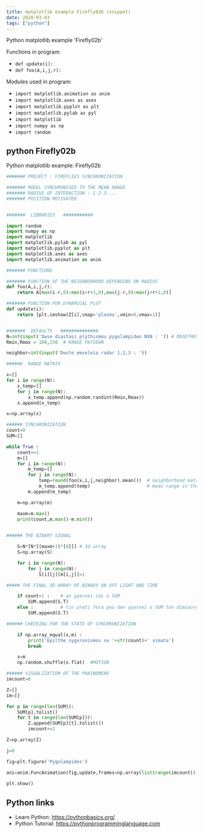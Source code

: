 ```yaml
---
title: matplotlib example Firefly02b (snippet)
date: 2020-03-03
tags: ["python"]
---
```

Python matplotlib example 'Firefly02b'

Functions in program: 
* `def update(i):`
* `def foo(A,i,j,r):`

Modules used in program: 
* `import matplotlib.animation as anim`
* `import matplotlib.axes as axes`
* `import matplotlib.pyplot as plt`
* `import matplotlib.pylab as pyl`
* `import matplotlib`
* `import numpy as np`
* `import random`

## python Firefly02b

Python matplotlib example: Firefly02b

```python
####### PROJECT : FIREFLIES SYNCHRONIZATION 

####### MODEL SYNCHRONISED TO THE MEAN RANGE
####### RADIUS OF INTERACTION : 1-2-3-...
####### POSITION MOTIVATED


#######  LIBRARIES   ###########

import random
import numpy as np
import matplotlib
import matplotlib.pylab as pyl
import matplotlib.pyplot as plt
import matplotlib.axes as axes
import matplotlib.animation as anim

####### FUNCTIONS

####### FUNCTION OF THE NEIGHBORHOOD DEPENDING ON RADIUS
def foo(A,i,j,r):
    return A[max(i-r,0):max(i+r+1,0),max(j-r,0):max(j+r+1,0)]

####### FUNCTION FOR DYNAMICAL PLOT
def update(i):
    return [plt.imshow(Z[i],cmap='plasma',vmin=0,vmax=1)] 


#######  DEFAULTS   ##############
N=int(input('Dwse diastasi plythismou pygolampidwn NXN : ')) # MEGETHOS
Rmin,Rmax = 100,150  # RANGE PAYSEWN

neighbor=int(input('Dwste emveleia radar 1,2,3 : '))

######  RANGE MATRIX

x=[]
for i in range(N):
    x_temp=[]
    for j in range(N):
        x_temp.append(np.random.randint(Rmin,Rmax))
    x.append(x_temp)

x=np.array(x)

###### SYNCHRONIZATION
count=0
SUM=[]

while True :
    count+=1
    m=[]
    for i in range(N):
        m_temp=[]
        for j in range(N):
            temp=round(foo(x,i,j,neighbor).mean())  # neighborhood matrix 
            m_temp.append(temp)                     # mean range in the neighborhood
        m.append(m_temp)

    m=np.array(m)

    maxm=m.max()
    print(count,m.max()-m.min())

    
###### THE BINARY SIGNAL

    S=N*[N*[(maxm+1)*[0]]] # 3d array
    S=np.array(S)

    for i in range(N):
        for j in range(N):
            S[i][j][m[i,j]]=1

##### THE FINAL 3D ARRAY OF BINARY ON OFF LIGHT AND TIME

    if count>1 :    # an yparxei idi o SUM
        SUM.append(S.T)
    else :          # tin prwti fora pou den yparxei o SUM ton dimiourgei
        SUM.append(S.T)

###### CHECKING FOR THE STATE OF SYNCHRONIZATION

    if np.array_equal(x,m) :
        print('Epilthe sygxronismos se '+str(count)+' vimata')
        break

    x=m
    np.random.shuffle(x.flat)  #MOTION

###### VISUALIZATION OF THE PHAINOMENO
imcount=0

Z=[]
im=[]

for p in range(len(SUM)):
    SUM[p].tolist()
    for t in range(len(SUM[p])):
        Z.append(SUM[p][t].tolist())
        imcount+=1

Z=np.array(Z)

j=0

fig=plt.figure('Pygolampides')

ani=anim.FuncAnimation(fig,update,frames=np.array(list(range(imcount))),interval=1,blit=True,repeat=False)
    
plt.show()

```

## Python links

- Learn Python: https://pythonbasics.org/
- Python Tutorial: https://pythonprogramminglanguage.com
